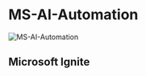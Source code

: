 # MS-AI-Automation

![MS-AI-Automation](https://socialify.git.ci/KrishGaur1354/MS-AI-Automation/image?font=Rokkitt&language=1&name=1&owner=1&pattern=Floating%20Cogs&theme=Dark)


## Microsoft Ignite 
